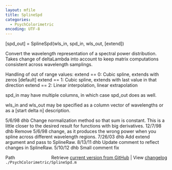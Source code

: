 ```yaml
---
layout: mfile
title: SplineSpd
categories:
  - PsychColorimetric
encoding: UTF-8
---
```


[spd\_out] = SplineSpd(wls\_in, spd\_in, wls\_out, [extend])

Convert the wavelength representation of a spectral power distribution.
Takes change of deltaLambda into account to keep matrix computations
consistent across wavelength samplings.


Handling of out of range values:
  extend == 0: Cubic spline, extends with zeros [default]
  extend == 1: Cubic spline, extends with last value in that direction
  extend == 2: Linear interpolation, linear extrapolation

spd\_in may have multiple columns, in which case spd\_out does as well.

wls\_in and wls\_out may be specified as a column vector of
wavelengths or as a [start delta n] description.

5/6/98  dhb  Change normalization method so that sum is constant.
             This is a little closer to the desired result for
             functions with big derivatives.
12/7/98 dhb  Remove 5/6/98 change, as it produces the wrong power
             when you spline across different wavelength regions.
7/26/03 dhb  Add extend argument and pass to SplineRaw.
8/13/11 dhb  Update comment to reflect changes in SplineRaw.
5/10/12 dhb  Small comment fix


<div class="code_header" style="text-align:right;">
  <span style="float:left;">Path&nbsp;&nbsp;</span> <span class="counter">Retrieve <a href=
  "https://raw.github.com/Psychtoolbox-3/Psychtoolbox-3/beta/./PsychColorimetric/SplineSpd.m">current version from GitHub</a> | View <a href=
  "https://github.com/Psychtoolbox-3/Psychtoolbox-3/commits/beta/./PsychColorimetric/SplineSpd.m">changelog</a></span>
</div>
<div class="code">
  <code>./PsychColorimetric/SplineSpd.m</code>
</div>
